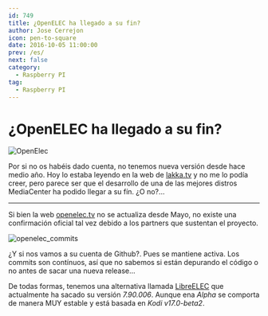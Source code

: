 ```yaml
---
id: 749
title: ¿OpenELEC ha llegado a su fin?
author: Jose Cerrejon
icon: pen-to-square
date: 2016-10-05 11:00:00
prev: /es/
next: false
category:
  - Raspberry PI
tag:
  - Raspberry PI
---
```


# ¿OpenELEC ha llegado a su fin?

![OpenElec](/images/2015/11/openelec6.png)

Por si no os habéis dado cuenta, no tenemos nueva versión desde hace medio año. Hoy lo estaba leyendo en la web de [lakka.tv](http://www.lakka.tv/articles/2016/08/23/lakka-update-including-retroarch-136/) y no me lo podía creer, pero parece ser que el desarrollo de una de las mejores distros MediaCenter ha podido llegar a su fín. ¿O no?...

- - -
Si bien la web [openelec.tv](http://openelec.tv/news) no se actualiza desde Mayo, no existe una confirmación oficial tal vez debido a los partners que sustentan el proyecto.

![openelec_commits](/images/2016/10/openelec_commits.png)

¿Y si nos vamos a su cuenta de Github?. Pues se mantiene activa. Los commits son contínuos, así que no sabemos si están depurando el código o no antes de sacar una nueva release...

De todas formas, tenemos una alternativa llamada [LibreELEC](https://libreelec.tv) que actualmente ha sacado su versión *7.90.006*. Aunque ena *Alpha* se comporta de manera MUY estable y está basada en *Kodi v17.0-beta2*.